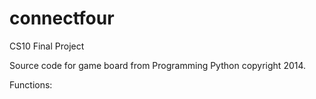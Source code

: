 # connectfour
CS10 Final Project

Source code for game board from Programming Python copyright 2014. 

Functions: 
